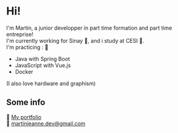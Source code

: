 # Hi!
I'm Martin, a junior developper in part time formation and part time entreprise!  
I'm currently working for Sinay 🐬, and i study at CESI 🔭.  
I'm practicing : 🌱
- Java with Spring Boot
- JavaScript with Vue.js
- Docker

(I also love hardware and graphism)  

## Some info
📕 [My portfolio](https://martinjeanne.github.io/)  
💬 martinjeanne.dev@gmail.com

<!--
**MartinJeanne/martinjeanne** is a ✨ _special_ ✨ repository because its `README.md` (this file) appears on your GitHub profile.

Here are some ideas to get you started:

- 🔭 I’m currently working on ...
- 🌱 I’m currently learning ...
- 👯 I’m looking to collaborate on ...
- 🤔 I’m looking for help with ...
- 💬 Ask me about ...
- 📫 How to reach me: ...
- 😄 Pronouns: ...
- ⚡ Fun fact: ...
-->
